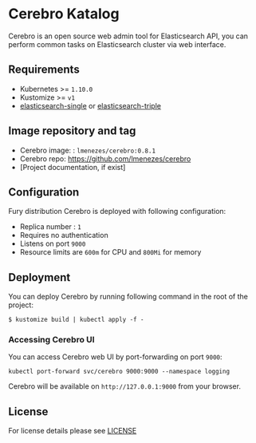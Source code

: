 # Cerebro Katalog

Cerebro is an open source web admin tool for Elasticsearch API, you can perform common tasks on Elasticsearch cluster via web interface.

## Requirements

- Kubernetes >= `1.10.0`
- Kustomize >= `v1`
- [elasticsearch-single]() or [elasticsearch-triple]()


## Image repository and tag

* Cerebro image: : `lmenezes/cerebro:0.8.1`
* Cerebro repo: https://github.com/lmenezes/cerebro
* [Project documentation, if exist]


## Configuration

Fury distribution Cerebro is deployed with following configuration:

- Replica number : `1`
- Requires no authentication
- Listens on port `9000`
- Resource limits are `600m` for CPU and `800Mi` for memory


## Deployment

You can deploy Cerebro by running following command in the root of the project:

`$ kustomize build | kubectl apply -f -`


### Accessing Cerebro UI

You can access Cerebro web UI by port-forwarding on port `9000`:

`kubectl port-forward svc/cerebro 9000:9000 --namespace logging`

Cerebro will be available on `http://127.0.0.1:9000` from your browser.


## License

For license details please see [LICENSE](https://sighup.io/fury/license) 
